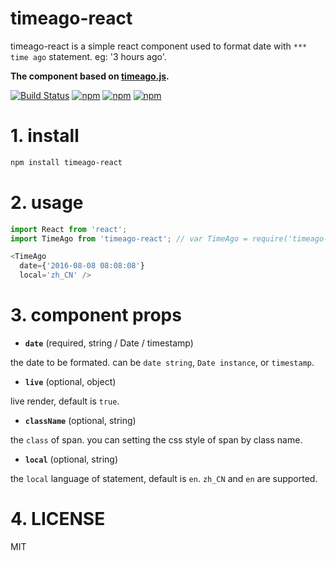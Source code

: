 # timeago-react

timeago-react is a simple react component used to format date with `*** time ago` statement. eg: '3 hours ago'. 

**The component based on [timeago.js](https://github.com/hustcc/timeago.js).**

[![Build Status](https://travis-ci.org/hustcc/timeago-react.svg?branch=master)](https://travis-ci.org/hustcc/timeago-react) [![npm](https://img.shields.io/npm/v/timeago-react.svg?style=flat-square)](https://www.npmjs.com/package/timeago-react) [![npm](https://img.shields.io/npm/dt/timeago-react.svg?style=flat-square)](https://www.npmjs.com/package/timeago-react) [![npm](https://img.shields.io/npm/l/timeago-react.svg?style=flat-square)](https://www.npmjs.com/package/timeago-react)

# 1. install

```sh
npm install timeago-react
```


# 2. usage

```js
import React from 'react';
import TimeAgo from 'timeago-react'; // var TimeAgo = require('timeago-react');

<TimeAgo
  date={'2016-08-08 08:08:08'} 
  local='zh_CN' />
```


# 3. component props

 - **`date`** (required, string / Date / timestamp)

the date to be formated. can be `date string`, `Date instance`, or `timestamp`.

 - **`live`** (optional, object)

live render, default is `true`.

 - **`className`** (optional, string)

the `class` of span. you can setting the css style of span by class name.

 - **`local`** (optional, string)

the `local` language of statement, default is `en`. `zh_CN` and `en` are supported.


# 4. LICENSE

MIT
